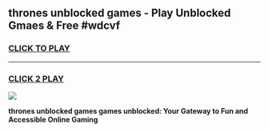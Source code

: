 
## thrones unblocked games - Play Unblocked Gmaes & Free #wdcvf
<h3>
<a href="https://news.freeplayer.one?title=thrones_unblocked_games&ref=24F">CLICK TO PLAY</a></h3>
<hr>

<h3>
<a href="https://news.freeplayer.one?title=thrones_unblocked_games&ref=24F">CLICK 2 PLAY</a>
  
</h3>

<a href="https://news.freeplayer.one?title=thrones_unblocked_games&ref=24F/"><img src="https://clearcache.store/games.png"></a>


**thrones unblocked games games unblocked: Your Gateway to Fun and Accessible Online Gaming**
